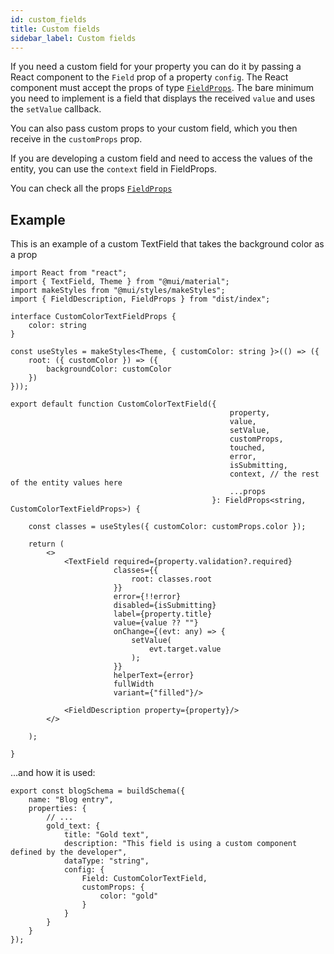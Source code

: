 ```yaml
---
id: custom_fields
title: Custom fields
sidebar_label: Custom fields
---
```


If you need a custom field for your property you can do it by passing a React
component to the `Field` prop of a property `config`. The React component must
accept the props of type [`FieldProps`](../api/interfaces/fieldprops).
The bare minimum you need to implement
is a field that displays the received `value` and uses the `setValue` callback.

You can also pass custom props to your custom field, which you then receive in
the `customProps` prop.

If you are developing a custom field and need to access the values of the
entity, you can use the `context` field in FieldProps.

You can check all the props [`FieldProps`](../api/interfaces/fieldprops)

## Example

This is an example of a custom TextField that takes the background color as a prop

```tsx
import React from "react";
import { TextField, Theme } from "@mui/material";
import makeStyles from "@mui/styles/makeStyles";
import { FieldDescription, FieldProps } from "dist/index";

interface CustomColorTextFieldProps {
    color: string
}

const useStyles = makeStyles<Theme, { customColor: string }>(() => ({
    root: ({ customColor }) => ({
        backgroundColor: customColor
    })
}));

export default function CustomColorTextField({
                                                 property,
                                                 value,
                                                 setValue,
                                                 customProps,
                                                 touched,
                                                 error,
                                                 isSubmitting,
                                                 context, // the rest of the entity values here
                                                 ...props
                                             }: FieldProps<string, CustomColorTextFieldProps>) {

    const classes = useStyles({ customColor: customProps.color });

    return (
        <>
            <TextField required={property.validation?.required}
                       classes={{
                           root: classes.root
                       }}
                       error={!!error}
                       disabled={isSubmitting}
                       label={property.title}
                       value={value ?? ""}
                       onChange={(evt: any) => {
                           setValue(
                               evt.target.value
                           );
                       }}
                       helperText={error}
                       fullWidth
                       variant={"filled"}/>

            <FieldDescription property={property}/>
        </>

    );

}
```

...and how it is used:
```tsx
export const blogSchema = buildSchema({
    name: "Blog entry",
    properties: {
        // ...
        gold_text: {
            title: "Gold text",
            description: "This field is using a custom component defined by the developer",
            dataType: "string",
            config: {
                Field: CustomColorTextField,
                customProps: {
                    color: "gold"
                }
            }
        }
    }
});
```
